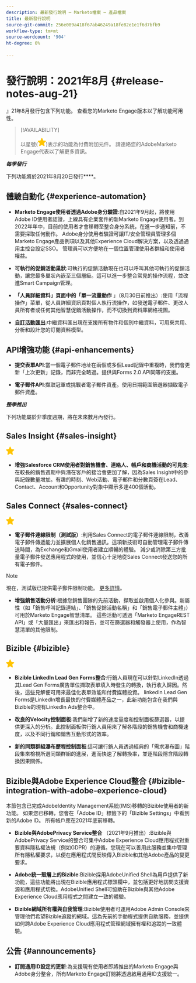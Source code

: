 ```yaml
---
description: 最新發行說明 — Marketo檔案 — 產品檔案
title: 最新發行說明
source-git-commit: 256e089a418f67ab46249a18fe82e1e1f6d7bfb9
workflow-type: tm+mt
source-wordcount: '904'
ht-degree: 0%

---
```


# 發行說明：2021年8月 {#release-notes-aug-21}

』21年8月發行包含下列功能。 查看您的Marketo Engage版本以了解功能可用性。

>[!AVAILABILITY]
>
>以星號(![](assets/yellow-star.png))表示的功能為付費附加元件。 請連絡您的AdobeMarketo Engage代表以了解更多資訊。

**_每季發行_**

下列功能將於2021年8月20日發行&#x200B;****。

## 體驗自動化 {#experience-automation}

* **Marketo Engage使用者透過Adobe身分驗證**:自2021年9月起，將使用Adobe ID使用者認證，上線具有企業套件的新Marketo Engage使用者。到2022年年中，目前的使用者才會移轉至整合身分系統，在進一步通知前，不需要採取任何動作。 Adobe身分使用者驗證可讓IT/安全管理員管理多個Marketo Engage產品例項以及其他Experience Cloud解決方案，以及透過通用主控台設定SSO。 管理員可以方便地在一個位置管理使用者群組和使用者權益。

* **可執行的促銷活動巢狀**:可執行的促銷活動現在也可以呼叫其他可執行的促銷活動，讓您最多巢狀內嵌至三個層級。這可以進一步整合常見的操作流程，並改進Smart Campaign管理。

* **「人員詳細資料」頁面中的「單一流量動作** 」（8月30日前推出）:使用「流程操作」菜單，從人員詳細資訊頁對個人執行流操作，如發送電子郵件、更改人員所有者或任何其他智慧促銷活動操作，而不切換到資料庫網格視圖。

* **[自訂活動匯出](/help/marketo/product-docs/administration/marketo-custom-activities/custom-activity-metadata-export.md)**:中繼資料匯出現在支援所有物件和個別中繼資料，可用來共用、分析和設計您的訂閱資料模型。

## API增強功能 {#api-enhancements}

* **提交表單API**:當一個電子郵件地址在兩個或多個Lead記錄中重複時，我們會更新「上次更新」記錄，而非完全略過。提供與Forms 2.0 API同等的支援。

* **電子郵件API**:擷取冠軍或挑戰者電子郵件資產。使用日期範圍篩選器擷取電子郵件資產。

**_整季推出_**

下列功能屬於非季度週期，將在未來數月內發行。

## Sales Insight {#sales-insight}

![（星號）](assets/yellow-star.png)

* **增強Salesforce CRM使用者對銷售機會、連絡人、帳戶和商機活動的可見度**:在較長的銷售週期中與潛在客戶的接洽會更加了解，因為Sales Insight中的參與記錄數量增加。有趣的時刻、Web活動、電子郵件和分數頁簽在Lead、Contact、Account和Opportunity對象中顯示多達400個活動。

## Sales Connect {#sales-connect}

![（星號）](assets/yellow-star.png)

* **電子郵件連線限制（測試版）**:利用Sales Connect的電子郵件連線限制，改善電子郵件傳遞能力並擴展個人化銷售通訊。這項新技術可自動管理電子郵件傳送時間，為Exchange和Gmail使用者建立順暢的體驗。 減少或消除第三方批量電子郵件發送應用程式的使用，並信心十足地從Sales Connect發送您的所有電子郵件。

>[!NOTE]
>
>現在，測試版已提供電子郵件限制功能。 [更多詳情](/help/marketo/product-docs/marketo-sales-connect/email/email-delivery/email-connection-throttling.md)。

* **增強銷售活動分析**:根據您銷售團隊的先前活動，擷取並啟用個人化參與。新屬性（如「銷售呼叫記錄連結」、「銷售促銷活動名稱」和「銷售電子郵件主體」）可用於Marketo Engage智慧清單。  這些活動可透過「Marketo EngageREST API」或「大量匯出」來匯出和報告，並可在篩選器和觸發器上使用，作為智慧清單的其他限制。

## Bizible {#bizible}

![](assets/yellow-star.png)

* **Bizible LinkedIn Lead Gen Forms整合**:行銷人員現在可以針對LinkedIn透過其Lead Gen Forms廣告單位擷取表單填入時發生的轉換，執行收入歸因。然後，這些見解便可用來最佳化表單效能和付費媒體投資。 linkedIn Lead Gen Forms是LinkedIn增長最快的付費媒體產品之一，此新功能包含在我們與Bizible的現有LinkedIn Ads整合中。 
 
* **改良的Velocity控制面板**:我們新增了新的速度量度和控制面板篩選器，以提供更深入的分析。此控制面板供行銷人員用來了解各階段的銷售機會和商機速度，以及不同行銷和銷售互動形式的效率。

* **新的同類群組瀑布歷程控制面板**:這可讓行銷人員透過經典的「需求瀑布圖」階段集來檢視所選同類群組的進展，進而快速了解轉換率，並逐階段隱含階段轉換因果關係。

## Bizible與Adobe Experience Cloud整合 {#bizible-integration-with-adobe-experience-cloud}

本節包含已完成AdobeIdentity Management系統(IMS)移轉的Bizible使用者的新功能。 如果您已移轉，您會在「Adobe ID」標籤下的「Bizible Settings」中看到新的Adobe ID。 所有帳戶應在2021年底前移轉。

* **Bizible與AdobePrivacy Service整合** （2021年9月推出）:Bizible與AdobePrivacy Service的整合可集中Adobe Experience Cloud應用程式對重要資料隱私權法規（例如GDPR）的遵循。您現在可以善用此服務並集中管理所有隱私權要求，以便在應用程式間反映傳入Bizible和其他Adobe產品的變更要求。

* **Adobe統一殼層上的Bizible**:Bizible採用AdobeUnified Shell為用戶提供了新功能，這些功能將出現在Bizible應用程式標頭欄中，並包括更好地訪問支援資源和應用程式切換。AdobeUnified Shell可協助在Bizible與其他Adobe Experience Cloud應用程式之間建立一致的體驗。

* **Bizible網域所有權與自我管理**:Bizible使用者可運用Adobe Admin Console來管理他們希望Bizible追蹤的網域。這為先前的手動程式提供自助服務，並提供如何跨Adobe Experience Cloud應用程式管理網域擁有權和追蹤的一致體驗。

## 公告 {#announcements}

* **訂閱通用ID設定的更新**:為支援現有使用者即將推出的Marketo Engage與Adobe身分整合，所有Marketo Engage訂閱將透過啟用通用ID支援統一。
